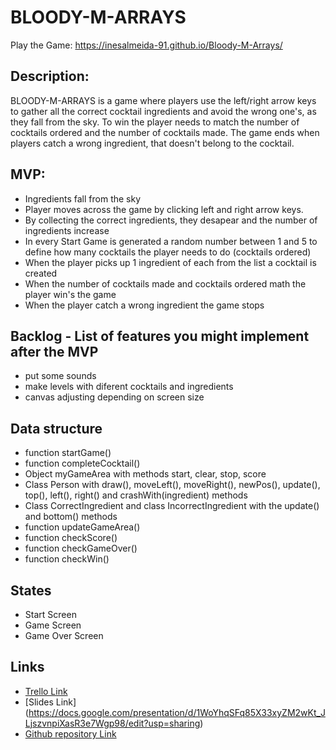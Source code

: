 # BLOODY-M-ARRAYS

Play the Game: https://inesalmeida-91.github.io/Bloody-M-Arrays/

## Description:
BLOODY-M-ARRAYS is a game where players use the left/right arrow keys to gather all the correct cocktail ingredients and avoid the wrong one's,  as they fall from the sky.
To win the player needs to match the number of cocktails ordered and the number of cocktails made.
The game ends when players catch a wrong ingredient, that doesn't belong to the cocktail.

## MVP:
- Ingredients fall from the sky 
- Player moves across the game by clicking left and right arrow keys.
- By collecting the correct ingredients, they desapear and the number of ingredients increase
- In every Start Game is generated a random number between 1 and 5 to define how many cocktails the player needs to do (cocktails ordered)
- When the player picks up 1 ingredient of each from the list a cocktail is created
- When the number of cocktails made and cocktails ordered math the player win's the game
- When the player catch a wrong ingredient the game stops

## Backlog - List of features you might implement after the MVP
- put some sounds
- make levels with diferent cocktails and ingredients
- canvas adjusting depending on screen size

## Data structure
- function startGame()
- function completeCocktail()
- Object myGameArea with methods start, clear, stop, score
- Class Person with draw(), moveLeft(), moveRight(), newPos(), update(), top(), left(), right() and crashWith(ingredient) methods
- Class CorrectIngredient and class IncorrectIngredient with the  update() and bottom() methods
- function updateGameArea()
- function checkScore()
- function checkGameOver()
- function checkWin() 

## States
- Start Screen
- Game Screen
- Game Over Screen


## Links
- [Trello Link](https://trello.com/b/mKUR0mgp/bloody-m-arrays)
- [Slides Link] (https://docs.google.com/presentation/d/1WoYhqSFq85X33xyZM2wKt_JLjszvnpiXasR3e7Wgp98/edit?usp=sharing)
- [Github repository Link](https://github.com/InesAlmeida-91/Bloody-M-Arrays) 
